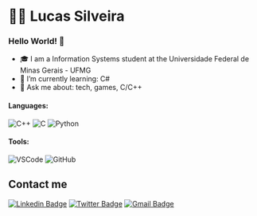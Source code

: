 # :man_technologist: Lucas Silveira

### Hello World! 👋

- :mortar_board: I am a Information Systems student at the Universidade Federal de Minas Gerais - UFMG
- 🌱 I’m currently learning: C#
- 💬 Ask me about: tech, games, C/C++

#### Languages:
![C++](https://img.shields.io/badge/-C++-%2300599C?style=flat&logoColor=white&logo=C%2B%2B)
![C](https://img.shields.io/badge/-C-%2300599C?style=flat&logoColor=white&logo=C)
![Python](https://img.shields.io/badge/-Python-%2314354C?style=flat&logoColor=white&logo=python)

#### Tools:
![VSCode](https://img.shields.io/badge/-VSCode-0078d7?style=flat&logoColor=white&logo=Visual-Studio-Code)
![GitHub](https://img.shields.io/badge/-Github-000?style=flat&logoColor=white&logo=github)

## Contact me
[![Linkedin Badge](https://img.shields.io/badge/-LinkedIn-blue?style=flat-square&logo=Linkedin&logoColor=white&link=https://www.linkedin.com/in/lucassilveira3)](https://www.linkedin.com/in/lucassilveira3)
[![Twitter Badge](https://img.shields.io/badge/-Twitter-1ca0f1?style=flat-square&labelColor=1ca0f1&logo=twitter&logoColor=white&link=https://twitter.com/lucassilveira3)](https://twitter.com/lucassilveira3)
[![Gmail Badge](https://img.shields.io/badge/-Gmail-c14438?style=flat-square&logo=Gmail&logoColor=white&link=mailto:lucas.asmcosta@gmail.com)](mailto:lucas.asmcosta@gmail.com)

<!--
**lucassilveira3/lucassilveira3** is a ✨ _special_ ✨ repository because its `README.md` (this file) appears on your GitHub profile.

- 🔭 I’m currently working on ...
- 🌱 I’m currently learning ...
- 👯 I’m looking to collaborate on ...
- 🤔 I’m looking for help with ...
- 💬 Ask me about ...
- 😄 Pronouns: ...
- ⚡ Fun fact: ...

[![Github Badge](https://img.shields.io/badge/-Github-000?style=flat-square&logo=Github&logoColor=white&link=https://github.com/lucassilveira3)](https://github.com/lucassilveira3)
